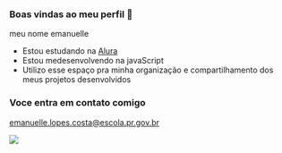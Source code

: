 ### Boas vindas ao meu perfil 💟

meu nome emanuelle

- Estou estudando na [Alura](https:ww.alura.br)
- Estou medesenvolvendo na javaScript
- Utilizo esse espaço pra minha organização e compartilhamento dos meus projetos desenvolvidos 

### Voce entra em contato comigo

emanuelle.lopes.costa@escola.pr.gov.br

![](https://media.tenor.com/YQsXmTwl71wAAAAC/cinderella-disney.gif)
